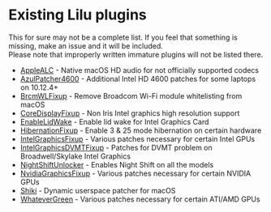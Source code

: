Existing Lilu plugins
=====================

This for sure may not be a complete list. If you feel that something is missing, make an issue and it will be included.  
Please note that improperly written immature plugins will not be listed there.

- [AppleALC](https://github.com/vit9696/AppleALC) - Native macOS HD audio for not officially supported codecs
- [AzulPatcher4600](https://github.com/coderobe/AzulPatcher4600) - Additional Intel HD 4600 patches for some laptops on 10.12.4+
- [BrcmWLFixup](https://github.com/PMheart/BrcmWLFixup) - Remove Broadcom Wi-Fi module whitelisting from macOS
- [CoreDisplayFixup](https://github.com/PMheart/CoreDisplayFixup) - Non Iris Intel graphics high resolution support
- [EnableLidWake](https://github.com/syscl/EnableLidWake) - Enable lid wake for Intel Graphics Card
- [HibernationFixup](https://sourceforge.net/p/hibernationfixup) - Enable 3 & 25 mode hibernation on certain hardware
- [IntelGraphicsFixup](https://sourceforge.net/p/intelgraphicsfixup) - Various patches necessary for certain Intel GPUs
- [IntelGraphicsDVMTFixup](https://github.com/BarbaraPalvin/IntelGraphicsDVMTFixup) - Patches for DVMT problem on Broadwell/Skylake Intel Graphics
- [NightShiftUnlocker](https://github.com/Austere-J/NightShiftUnlocker) - Enables Night Shift on all the models
- [NvidiaGraphicsFixup](https://sourceforge.net/p/nvidiagraphicsfixup) - Various patches necessary for certain NVIDIA GPUs
- [Shiki](https://github.com/vit9696/Shiki) - Dynamic userspace patcher for macOS
- [WhateverGreen](https://github.com/vit9696/WhateverGreen) - Various patches necessary for certain ATI/AMD GPUs
